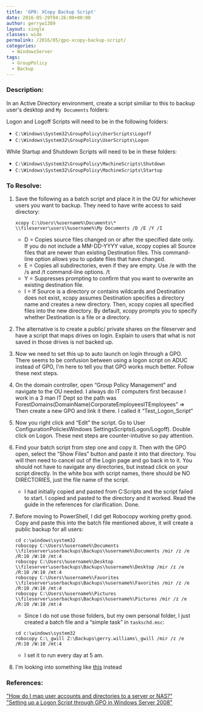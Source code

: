 ```yaml
---
title: 'GPO: XCopy Backup Script'
date: 2016-05-29T04:26:00+00:00
author: gerryw1389
layout: single
classes: wide
permalink: /2016/05/gpo-xcopy-backup-script/
categories:
  - WindowsServer
tags:
  - GroupPolicy
  - Backup
---
```

<!--more-->

### Description:

In an Active Directory environment, create a script similiar to this to backup user's desktop and `My Documents` folders:

Logon and Logoff Scripts will need to be in the following folders:

   - `C:\Windows\System32\GroupPolicy\UserScripts\Logoff` 
   - `C:\Windows\System32\GroupPolicy\UserScripts\Logon`

While Startup and Shutdown Scripts will need to be in these folders:

   - `C:\Windows\System32\GroupPolicy\MachineScripts\Shutdown` 
   - `C:\Windows\System32\GroupPolicy\MachineScripts\Startup`

### To Resolve:

1. Save the following as a batch script and place it in the OU for whichever users you want to backup. They need to have write access to said directory:

   ```escape
   xcopy C:\Users\%username%\Documents\* \\fileserver\users\%username%\My Documents /D /E /Y /I
   ```


   - D = Copies source files changed on or after the specified date only. If you do not include a MM-DD-YYYY value, xcopy copies all Source files that are newer than existing Destination files. This command-line option allows you to update files that have changed.
   - E = Copies all subdirectories, even if they are empty. Use /e with the /s and /t command-line options. /t
   - Y = Suppresses prompting to confirm that you want to overwrite an existing destination file.
   - I = If Source is a directory or contains wildcards and Destination does not exist, xcopy assumes Destination specifies a directory name and creates a new directory. Then, xcopy copies all specified files into the new directory. By default, xcopy prompts you to specify whether Destination is a file or a directory.

2. The alternative is to create a public/ private shares on the fileserver and have a script that maps drives on login. Explain to users that what is not saved in those drives is not backed up.

3. Now we need to set this up to auto launch on login through a GPO. There seems to be confusion between using a logon script on ADUC instead of GPO, I'm here to tell you that GPO works much better. Follow these next steps.

4. On the domain controller, open &#8220;Group Policy Management&#8221; and navigate to the OU needed. I always do IT computers first because I work in a 3 man IT Dept so the path was ForestDomains(DomainName)CorporateEmployeesITEmployees&#8221; => Then create a new GPO and link it there. I called it &#8220;Test\_Logon\_Script&#8221;

5. Now you right click and &#8220;Edit&#8221; the script. Go to User ConfigurationPoliciesWindows SettingsScripts(Logon/Logoff). Double click on Logon. These next steps are counter-intuitive so pay attention.

6. Find your batch script from step one and copy it. Then with the GPO open, select the &#8220;Show Files&#8221; button and paste it into that directory. You will then need to cancel out of the Login page and go back in to it. You should not have to navigate any directories, but instead click on your script directly. In the white box with script names, there should be NO DIRECTORIES, just the file name of the script.

   - I had initially copied and pasted from C:Scripts and the script failed to start. I copied and pasted to the directory and it worked. Read the guide in the references for clarification. Done.

7. Before moving to PowerShell, I did get Robocopy working pretty good. Copy and paste this into the batch file mentioned above, it will create a public backup for all users:

   ```escape
   cd c:\windows\system32  
   robocopy C:\Users\%username%\Documents \\fileserver\userbackups\Backups\%username%\Documents /mir /z /e /R:10 /W:10 /mt:4  
   robocopy C:\Users\%username%\Desktop \\fileserver\userbackups\Backups\%username%\Desktop /mir /z /e /R:10 /W:10 /mt:4  
   robocopy C:\Users\%username%\Favorites \\fileserver\userbackups\Backups\%username%\Favorites /mir /z /e /R:10 /W:10 /mt:4  
   robocopy C:\Users\%username%\Pictures \\fileserver\userbackups\Backups\%username%\Pictures /mir /z /e /R:10 /W:10 /mt:4
   ```

   - Since I do not use those folders, but my own personal folder, I just created a batch file and a &#8220;simple task&#8221; in `taskschd.msc`:

   ```escape
   cd c:\windows\system32  
   robocopy C:\_gwill Z:\Backups\gerry.williams\_gwill /mir /z /e /R:10 /W:10 /mt:4
   ```

   - I set it to run every day at 5 am.

8. I'm looking into something like [this](https://blogs.technet.microsoft.com/heyscriptingguy/2012/02/23/use-powershell-to-back-up-modified-files-to-the-network) instead 

### References:

["How do I map user accounts and directories to a server or NAS?"](http://superuser.com/questions/730494/how-do-i-map-user-accounts-and-directories-to-a-server-or-nas)  
["Setting up a Logon Script through GPO in Windows Server 2008"](https://www.petri.com/setting-up-logon-script-through-gpo-windows-server-2008)